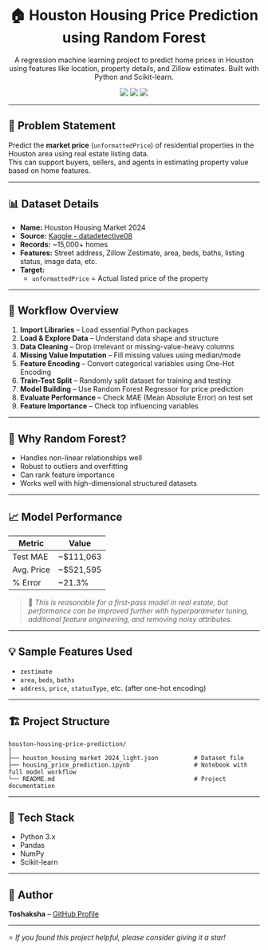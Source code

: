 
<h1 align="center">🏠 Houston Housing Price Prediction using Random Forest</h1>

<p align="center">
A regression machine learning project to predict home prices in Houston using features like location, property details, and Zillow estimates. Built with Python and Scikit-learn.
</p>

<p align="center">
  <img src="https://img.shields.io/badge/Python-3.x-blue?logo=python" />
  <img src="https://img.shields.io/badge/Model-Random%20Forest%20Regressor-green" />
  <img src="https://img.shields.io/badge/Type-Regression-blueviolet" />
</p>

---

## 🧠 Problem Statement

Predict the **market price** (`unformattedPrice`) of residential properties in the Houston area using real estate listing data.  
This can support buyers, sellers, and agents in estimating property value based on home features.

---

## 📊 Dataset Details

- **Name:** Houston Housing Market 2024  
- **Source:** [Kaggle - datadetective08](https://www.kaggle.com/datasets/datadetective08/houston-housing-market-2024)  
- **Records:** ~15,000+ homes  
- **Features:** Street address, Zillow Zestimate, area, beds, baths, listing status, image data, etc.  
- **Target:**  
  - `unformattedPrice` = Actual listed price of the property  

---

## 🚀 Workflow Overview

1. **Import Libraries** – Load essential Python packages  
2. **Load & Explore Data** – Understand data shape and structure  
3. **Data Cleaning** – Drop irrelevant or missing-value-heavy columns  
4. **Missing Value Imputation** – Fill missing values using median/mode  
5. **Feature Encoding** – Convert categorical variables using One-Hot Encoding  
6. **Train-Test Split** – Randomly split dataset for training and testing  
7. **Model Building** – Use Random Forest Regressor for price prediction  
8. **Evaluate Performance** – Check MAE (Mean Absolute Error) on test set  
9. **Feature Importance** – Check top influencing variables  

---

## 🌲 Why Random Forest?

- Handles non-linear relationships well  
- Robust to outliers and overfitting  
- Can rank feature importance  
- Works well with high-dimensional structured datasets  

---

## 📈 Model Performance

| Metric       | Value         |
|--------------|---------------|
| Test MAE     | ~$111,063     |
| Avg. Price   | ~$521,595     |
| % Error      | ~21.3%        |

> 📌 *This is reasonable for a first-pass model in real estate, but performance can be improved further with hyperparameter tuning, additional feature engineering, and removing noisy attributes.*

---

## 💡 Sample Features Used

- `zestimate`  
- `area`, `beds`, `baths`  
- `address`, `price`, `statusType`, etc. (after one-hot encoding)

---

## 🏗 Project Structure

```
houston-housing-price-prediction/
│
├── houston_housing market 2024_light.json          # Dataset file
├── housing_price_prediction.ipynb                  # Notebook with full model workflow
└── README.md                                       # Project documentation
```


---

## 🧰 Tech Stack

- Python 3.x  
- Pandas  
- NumPy  
- Scikit-learn  

---

## 👤 Author

**Toshaksha** – [GitHub Profile](https://github.com/Toshaksha)

---

⭐ *If you found this project helpful, please consider giving it a star!*
